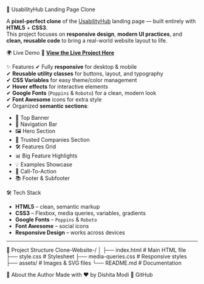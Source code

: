 🎨 UsabilityHub Landing Page Clone

A **pixel-perfect clone** of the [UsabilityHub](https://usabilityhub.com/) landing page — built entirely with **HTML5** + **CSS3**.  
This project focuses on **responsive design**, **modern UI practices**, and **clean, reusable code** to bring a real-world website layout to life.


 🌍 Live Demo
🚀 **[View the Live Project Here](https://dishita23.github.io/Clone-Website-/)**  


 ✨ Features
✔ Fully **responsive** for desktop & mobile  
✔ **Reusable utility classes** for buttons, layout, and typography  
✔ **CSS Variables** for easy theme/color management  
✔ **Hover effects** for interactive elements  
✔ **Google Fonts** (`Poppins` & `Roboto`) for a clean, modern look  
✔ **Font Awesome** icons for extra style  
✔ Organized **semantic sections**:
- 📢 Top Banner  
- 🧭 Navigation Bar  
- 🖼 Hero Section  
- 🏢 Trusted Companies Section  
- 🛠 Features Grid  
- 📊 Big Feature Highlights  
- 💡 Examples Showcase  
- 🎯 Call-To-Action  
- 📚 Footer & Subfooter  


 🛠 Tech Stack
- **HTML5** – clean, semantic markup  
- **CSS3** – Flexbox, media queries, variables, gradients  
- **Google Fonts** – `Poppins` & `Roboto`  
- **Font Awesome** – social icons  
- **Responsive Design** – works across devices  

---


 📂 Project Structure
Clone-Website-/
│
├── index.html # Main HTML file
├── style.css # Stylesheet
├── media-queries.css # Responsive styles
├── assets/ # Images & SVG files
└── README.md # Documentation

💌 About the Author
Made with ❤️ by Dishita Modi
📎 GitHub
